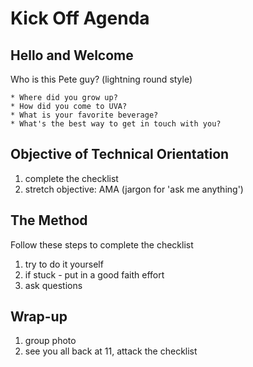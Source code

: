 # Kick Off Agenda
## Hello and Welcome
Who is this Pete guy?  (lightning round style)

    * Where did you grow up?
    * How did you come to UVA?
    * What is your favorite beverage?
    * What's the best way to get in touch with you?

## Objective of Technical Orientation
1. complete the checklist
2. stretch objective: AMA (jargon for 'ask me anything')
## The Method
Follow these steps to complete the checklist
1. try to do it yourself
2. if stuck - put in a good faith effort
3. ask questions
## Wrap-up
1. group photo
2. see you all back at 11,  attack the checklist
